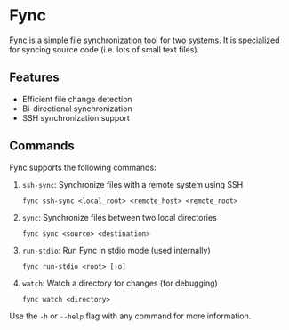 # Fync

Fync is a simple file synchronization tool for two systems.
It is specialized for syncing source code (i.e. lots of small text files).

## Features

- Efficient file change detection
- Bi-directional synchronization
- SSH synchronization support

## Commands

Fync supports the following commands:

1. `ssh-sync`: Synchronize files with a remote system using SSH
   ```
   fync ssh-sync <local_root> <remote_host> <remote_root>
   ```

2. `sync`: Synchronize files between two local directories
   ```
   fync sync <source> <destination>
   ```

3. `run-stdio`: Run Fync in stdio mode (used internally)
   ```
   fync run-stdio <root> [-o]
   ```

4. `watch`: Watch a directory for changes (for debugging)
   ```
   fync watch <directory>
   ```

Use the `-h` or `--help` flag with any command for more information.
